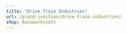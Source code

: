 ```yaml
---
title: "Drive Train Industries"
url: /grand-junction/drive-train-industries/
shop: Autowerkstatt
---
```

